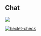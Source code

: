 ## Chat
[<img src="https://img.shields.io/badge/heroku-build-informational">](https://boiling-temple-21887.herokuapp.com/ )


[![hexlet-check](https://github.com/boldurean/frontend-project-lvl4/actions/workflows/hexlet-check.yml/badge.svg)](https://github.com/boldurean/frontend-project-lvl4/actions)

